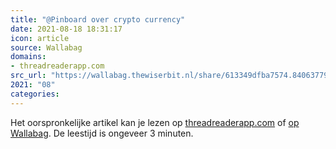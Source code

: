 ```yaml
---
title: "@Pinboard over crypto currency"
date: 2021-08-18 18:31:17
icon: article
source: Wallabag
domains:
- threadreaderapp.com
src_url: "https://wallabag.thewiserbit.nl/share/613349dfba7574.84063779"
2021: "08"
categories:
---
```

Het oorspronkelijke artikel kan je lezen op [threadreaderapp.com](https://threadreaderapp.com/thread/1399058952336277505.html) of [op Wallabag](https://wallabag.thewiserbit.nl/share/613349dfba7574.84063779). De leestijd is ongeveer 3 minuten.